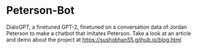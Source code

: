 # Peterson-Bot

DialoGPT, a finetuned GPT-2, finetuned on a conversation data of Jordan Peterson to make a chatbot that imitates Peterson.
Take a look at an article and demo about the project at https://sushobhan55.github.io/blog.html
